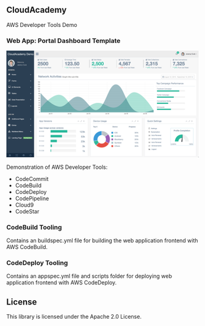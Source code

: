 ## CloudAcademy

AWS Developer Tools Demo

### Web App: Portal Dashboard Template

![Portal Screenshot](/doc/portal.png)

Demonstration of AWS Developer Tools:
* CodeCommit
* CodeBuild
* CodeDeploy
* CodePipeline
* Cloud9
* CodeStar

### CodeBuild Tooling

Contains an buildspec.yml file for building the web application frontend with AWS CodeBuild.

### CodeDeploy Tooling

Contains an appspec.yml file and scripts folder for deploying web application frontend with AWS CodeDeploy.

## License

This library is licensed under the Apache 2.0 License.